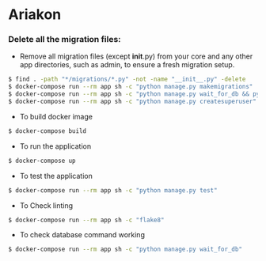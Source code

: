 # Ariakon

### Delete all the migration files:

- Remove all migration files (except **init**.py) from your core and any other app directories, such as admin, to ensure a fresh migration setup.

```sh
$ find . -path "*/migrations/*.py" -not -name "__init__.py" -delete
$ docker-compose run --rm app sh -c "python manage.py makemigrations"
$ docker-compose run --rm app sh -c "python manage.py wait_for_db && python manage.py migrate"
$ docker-compose run --rm app sh -c "python manage.py createsuperuser"
```

- To build docker image

```sh
$ docker-compose build
```

- To run the application

```sh
$ docker-compose up
```

- To test the application

```sh
$ docker-compose run --rm app sh -c "python manage.py test"
```

- To Check linting

```sh
$ docker-compose run --rm app sh -c "flake8"
```

- To check database command working

```sh
$ docker-compose run --rm app sh -c "python manage.py wait_for_db"
```
